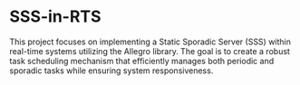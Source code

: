 # SSS-in-RTS
This project focuses on implementing a Static Sporadic Server (SSS) within real-time systems utilizing the Allegro library. The goal is to create a robust task scheduling mechanism that efficiently manages both periodic and sporadic tasks while ensuring system responsiveness.
